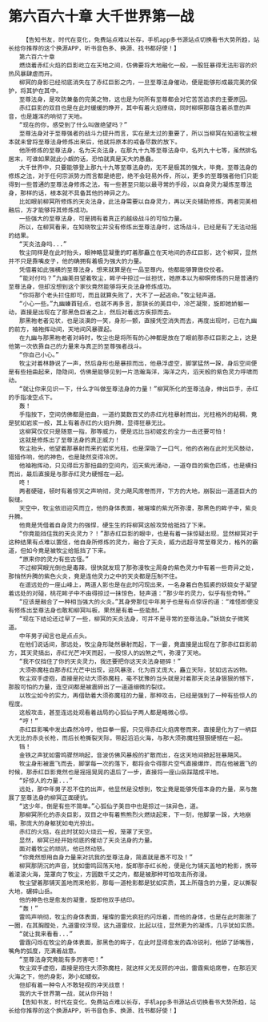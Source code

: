 # 第六百六十章 大千世界第一战
        【告知书友，时代在变化，免费站点难以长存，手机app多书源站点切换看书大势所趋，站长给你推荐的这个换源APP，听书音色多、换源、找书都好使！】
       第六百六十章
       燃烧着赤红火焰的巨影屹立在天地之间，仿佛要将大地融化一般，一股狂暴得无法形容的炽热风暴肆虐而开。
       柳冥的身影已经彻底消失在了赤红巨影之内，一旦至尊法身催动，便是能够形成最完美的保护，将其护在其中。
       至尊法身，是攻防兼备的完美之物，这也是为何所有至尊都会对它苦苦追求的主要原因。
       赤红巨影的双目也是在此时缓缓的睁开，其中有着火焰缭绕，同时柳暝那蕴含着杀意的声音，也是雄浑的响彻了天地。
       “现在的你，感受到了什么叫做绝望吗？”
       至尊法身对于至尊强者的战斗力提升而言，实在是太过的重要了，所以当柳冥在知道牧尘根本就未曾将至尊法身修炼出来后，他就将原本的戒备尽数的放下。
       他所修炼的至尊法身，名为天炎法身，在那九十九等至尊法身中，名列九十七等，虽然排名居末，可谁如果就此小觑的话，恐怕就真是天大的愚蠢。
       大千世界中，只要能够登上那九十九等至尊法身的，无不是极其的强大，毕竟，至尊法身的修炼之法，对于任何宗派势力而言都是绝密，绝不会轻易外传，所以，更多的至尊强者他们只能得到一些普通的至尊法身修炼之法，有一些甚至只能以最寻常的手段，以自身灵力凝炼至尊法身，那样的话，根本就不具备其他的神异之力。
       比如眼前柳冥所修炼的天炎法身，此法身需要以自身灵力，再以天炎辅助修炼，两者完美相融后，方才能够将其修炼成功。
       一些强大的至尊法身，可是拥有着真正的越级战斗的可怕力量。
       所以，在柳冥看来，在知晓牧尘并没有修炼出至尊法身时，这场战斗，已经是有了无法动摇的结果。
       “天炎法身吗...”
       牧尘同样是在此时抬头，眼神略显凝重的盯着那矗立在天地间的赤红巨影，这个柳冥，显然并不只是靠嘴皮子，他的确拥有着极为强大的力量。
       凭借着如此强横的至尊法身，想来就算是在一品至尊内，他都能够算做佼佼者。
       “能对付吗？”九幽美目望着牧尘，眸子中掠过一丝担忧，她原本以为柳暝修炼的只是普通的至尊法身，但却没想到这个家伙竟然能够将天炎法身修炼成功。
       “你将那个老头拦住即可，而且就算失败了，大不了一起逃命。”牧尘轻声道。
       “小心一些。”九幽螓首轻点，也就不再多言，那狭长的美目中，冷芒凝聚，旋即她娇躯一动，直接是出现在了那黑色巨雀之上，然后对着远方疾掠而去。
       那黑袍老者见状，也是淡漠的一笑，身形一颤，直接凭空消失而去，再度出现时，已在九幽的前方，袖袍挥动间，天地间风暴骤起。
       在九幽与那黑袍老者对峙时，牧尘也是将所有的心神都是放在了眼前那赤红巨影之上，这是他第一次依靠自己的力量来与真正的至尊强者战斗。
       “你自己小心。”
       牧尘对着林静说了一声，然后身形也是暴掠而出，他悬浮虚空，脚掌猛然一跺，身后空间便是有些扭曲起来，隐隐间，仿佛是能够见到一片浩瀚海洋，海洋之内，滔天般的紫色灵力呼啸而动。
       “就让你来见识一下，什么才叫做至尊法身的力量！”柳冥所化的至尊法身，伸出巨手，赤红的手指凌空点下。
       轰！
       手指按下，空间仿佛都是扭曲，一道约莫数百丈的赤红光柱暴射而出，光柱格外的粘稠，竟是犹如岩浆一般，其上有着赤红的火焰升腾，显得狂暴无比。
       这柳冥仅仅只是随意一指，那等威力，便是远比当初姬玄的全力一击还要可怕！
       这就是修炼出了至尊法身的真正威力！
       牧尘抬头，他望着那暴射而来的岩浆光柱，也是深吸了一口气，他的衣袍在此时无风鼓动，猎猎作响，他的神色，也是陡然变得冷厉。
       他袖袍挥动，只见得后方那扭曲的空间内，滔天紫光涌动，一道夺目的紫色匹练，也是横扫而出，最后直接是与那赤红灵力硬憾在一起。
       咚！
       两者硬碰，顿时有着惊天之声响彻，灵力飓风席卷而开，下方的大地，崩裂出一道道巨大的裂缝。
       天空中，牧尘依旧迎风而立，他的身体表面，被璀璨的紫光所弥漫，那黑色的眸子中，紫炎升腾。
       他竟是凭借着自身灵力的强悍，硬生生的将柳冥这般攻势给抵挡了下来。
       “你竟能挡住我的天炎灵力？！”那赤红巨影的眼中，也是有着一抹惊疑出现，显然柳冥对于这种结果有点难以置信，他自身所修炼的灵力，融合了天炎，威力远超寻常至尊灵力，格外的霸道，但如今竟是被牧尘给抵挡了下来。
       “原来你的灵力有些古怪。”
       不过柳冥眼光倒也是毒辣，很快就发现了那弥漫牧尘周身的紫色灵力中有着一些奇异之处，那悄然升腾的紫色火炎，竟是连他灵力之中的天炎都是压制不住。
       在遥远处的一座山峰上，两道人影也是在此时闪现出来，一名身着白色狐裘的妖娆女子凝望着远处的对碰，桃花眸子中不由得掠过一抹惊色，轻声道：“那少年的灵力，似乎有些奇特。”
       “应该是融合了一种相当强大的火炎。”其身旁那位中年男子也是有点惊讶的道：“难怪即便没有修炼出至尊法身也敢和柳冥叫板，果然是有着一些能耐。”
       “现在下结论还过早了一些，柳冥的天炎法身，可并不是寻常的至尊法身。”妖娆女子微笑道。
       中年男子闻言也是点点头。
       在他们说话间，那远处，牧尘身形陡然暴射而起，下一霎，竟直接是出现在了那赤红巨影前方，其天灵搞出，赤红光芒冲天而起，一股惊人的凶煞之气，弥漫了天地。
       “我不仅挡住了你的天炎灵力，我还要把你这天炎法身砸碎！”
       大须弥魔柱自那赤红光芒中出现，迎风暴涨，化为百丈庞大，矗立天际，犹如远古凶物。
       牧尘双手虚抱，直接是抡动大须弥魔柱，毫不犹豫的当头就是对着那天炎法身狠狠的憾下，那股可怕的力量，连空间都是被震碎出了一道道细微的裂纹。
       以牧尘如今的实力，再借助着大须弥魔柱的力量，那种攻击，已经是强到了一种有些惊人的程度。
       这般攻击，甚至连远处观看着战局的心狐仙子两人都是略微心惊。
       “哼！”
       赤红巨影嘴中发出森然冷哼，他巨拳一握，只见得赤红火焰席卷而来，直接是化为了一柄巨大无比的赤炎长枪，而后长枪撕裂天际，带起滔滔火海，与那大须弥魔柱狠狠硬憾在一起。
       铛！
       金铁之声犹如雷鸣骤然响起，音波仿佛风暴般的扩散而出，在这天地间掀起狂暴飓风。
       牧尘身形被震飞而去，脚掌每一次的落下，都将会令得那片空气直接爆炸，而在他被震飞的时候，那赤红巨影竟然也是摇摇晃晃的退后了一步，直接将一座山岳踩踏成平地。
       “好惊人的力量...”
       远处，那中年男子忍不住的出声，他显然是没想到，牧尘竟是能够凭借本身的力量，来与施展了至尊法身的柳冥正面硬抗。
       “这少年，倒是有些不简单。”心狐仙子美目中也是掠过一抹异色，道。
       那柳冥所化的赤炎巨影，双目之中有着熊熊烈火燃烧起来，下一刻，他脚掌一跺，大地崩塌，那庞大的身躯犹如电光掠出。
       赤红的火焰，在此时犹如火烧云一般，笼罩了天空。
       显然，柳冥已经开始彻底的催动了天炎法身的力量。
       面对着牧尘的顽抗，他已然动怒。
       “你竟然想用自身力量来对抗我的至尊法身，简直就是愚不可及！”
       柳冥那阴沉的声音，犹如雷鸣回荡天地，旋即那赤红长枪，便是化为铺天盖地的枪影，携带着滚滚火海，笼罩向了牧尘，方圆数千丈之内，都是被那种可怕攻击所弥漫。
       牧尘望着那铺天盖地而来枪影，那每一道枪影都是犹如实质，其上所蕴含的力量，足以撕裂大地，碾碎山岳。
       他的神色也是愈发的凝重，旋即他双手结印。
       “轰！”
       雷鸣声响彻，牧尘的身体表面，璀璨的雷光疯狂的闪烁着，而他的身体，也是在此时膨胀了一圈，在其胸膛处，九道雷纹浮现，这九道雷纹，比起以往，显然更为的凝炼，几乎犹如实质。
       “就让我来看看...”
       雷霆闪烁在牧尘的身体表面，那黑色的眸子，在此时显得愈发的森冷锐利，他舔了舔嘴唇，嘴角的弧度，充满着战意。
       “至尊法身究竟能有多厉害吧！”
       牧尘双手虚抱，直接是抱住大须弥魔柱，就这样义无反顾的冲出，雷霆紫焰席卷，在那滔天火海之下，他的身影，渺小如蝼蚁。
       但却有着一种令人不敢轻视的冲天战意！
       我的大千世界第一战，就从你开始！
       【告知书友，时代在变化，免费站点难以长存，手机app多书源站点切换看书大势所趋，站长给你推荐的这个换源APP，听书音色多、换源、找书都好使！】